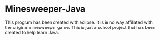 # Minesweeper-Java
This program has been created with eclipse. It is in no way affiliated with the original minesweeper game. 
This is just a school project that has been created to help learn Java.
